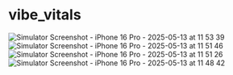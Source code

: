 # vibe_vitals



![Simulator Screenshot - iPhone 16 Pro - 2025-05-13 at 11 53 39](https://github.com/user-attachments/assets/e3b1f042-df2c-4669-b458-07fcd7c7294c)
![Simulator Screenshot - iPhone 16 Pro - 2025-05-13 at 11 51 46](https://github.com/user-attachments/assets/2b5d36ac-b586-4161-aefd-50b28e1d3259)
![Simulator Screenshot - iPhone 16 Pro - 2025-05-13 at 11 51 26](https://github.com/user-attachments/assets/b71c4243-a27f-4697-9ed6-4eeb4dd444e6)
![Simulator Screenshot - iPhone 16 Pro - 2025-05-13 at 11 48 42](https://github.com/user-attachments/assets/6724f9e9-a223-4092-aa9e-ff76749ce4ce)
